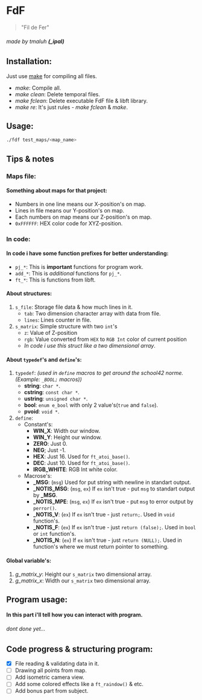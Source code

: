 # FdF
> "Fil de Fer"

###### made by tmaluh __(\_ipal)__

## Installation:

Just use [make](https://en.wikipedia.org/wiki/Makefile) for compiling all files.
- *make*: Compile all.
- *make clean*: Delete temporal files.
- *make fclean*: Delete executable FdF file & libft library.
- *make re*: It's just rules - *make fclean* & *make*.

## Usage:

```bash
./fdf test_maps/<map_name>
```



## Tips & notes

### Maps file:

#### Something about maps for that project:

- Numbers in one line means our X-position's on map.
- Lines in file means our Y-position's on map.
- Each numbers on map means our Z-position's on map.
- `0xFFFFFF`: HEX color code for XYZ-position.

### In code:

#### In code i have some function prefixes for better understanding:
- `pj_*`: This is **important** functions for program work.
- `add_*`: This is *additional* functions for `pj_*`.
- `ft_*`: This is functions from libft.

#### About structures:
1. `s_file`: Storage file data & how much lines in it.
	- `tab`: Two dimension character array with data from file.
	- `lines`: Lines counter in file.
2. `s_matrix`: Simple structure with two `int`'s
	- `z`: Value of Z-position
	- `rgb`: Value converted from `HEX` to `RGB Int` color of current position
	- *In code i use this struct like a two dimensional array*.

#### About `typedef`'s and `define`'s:	
1. `typedef`: *(used in `define` macros to get around the school42 norme. (Example: `_BOOL;` macros))*
	- **string**: `char *`.
	- **cstring**: `const char *`.
	- **ustring**: `unsigned char *`.
	- **bool**: `enum e_bool` with only 2 value's(`true` and `false`).
	- **pvoid**: `void *`.
2. `define`:
	- Constant's:
		- **WIN_X**: Width our window.
		- **WIN_Y**: Height our window.
		- **ZERO**: Just 0.
		- **NEG**; Just -1.
		- **HEX**: Just 16. Used for `ft_atoi_base()`.
		- **DEC**: Just 10. Used for `ft_atoi_base()`.
		- **IRGB_WHITE**: RGB Int white color.
	- Macrose's:
		- **_MSG**: (`msg`) Used for put string with newline in standart output.
		- **\_NOTIS_MSG**: (`msg`, `ex`) If `ex` isn't true - put `msg` to standart output by **_MSG**.
		- **\_NOTIS_MPE**: (`msg`, `ex`) If `ex` isn't true - put `msg` to error output by `perror()`.
		- **\_NOTIS_V**: (`ex`) If `ex` isn't true - just `return;`. Used in `void` function's.
		- **\_NOTIS_F**: (`ex`) If `ex` isn't true - just `return (false);`. Used in `bool` or `int` function's.
		- **\_NOTIS_N**: (`ex`) If `ex` isn't true - just `return (NULL);`. Used in function's where we must return pointer to something.

#### Global variable's:

1. *g_matrix_y*: Height our `s_matrix` two dimensional array.
2. *g_matrix_x*: Width our `s_matrix` two dimensional array.

## Program usage:

#### In this part i'll tell how you can interact with program.
###### dont done yet...



## Code progress & structuring program:

 - [x] File reading & validating data in it.
 - [ ] Drawing all points from map.
 - [ ] Add isometric camera view.
 - [ ] Add some colored effects like a `ft_raindow()` & etc.
 - [ ] Add bonus part from subject.
